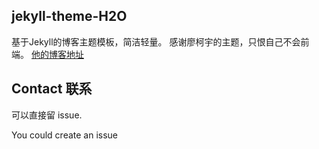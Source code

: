 ## jekyll-theme-H2O

基于Jekyll的博客主题模板，简洁轻量。
感谢廖柯宇的主题，只恨自己不会前端。
[他的博客地址](http://liaokeyu.com/)

## Contact 联系

可以直接留 issue.

You could create an issue